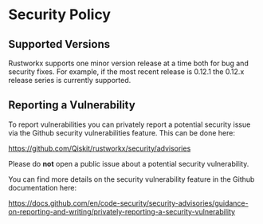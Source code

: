 # Security Policy

## Supported Versions

Rustworkx supports one minor version release at a time both for bug and
security fixes. For example, if the most recent release is 0.12.1 the 0.12.x
release series is currently supported.

## Reporting a Vulnerability

To report vulnerabilities you can privately report a potential security issue
via the Github security vulnerabilities feature. This can be done here:

https://github.com/Qiskit/rustworkx/security/advisories

Please do **not** open a public issue about a potential security vulnerability.

You can find more details on the security vulnerability feature in the Github
documentation here:

https://docs.github.com/en/code-security/security-advisories/guidance-on-reporting-and-writing/privately-reporting-a-security-vulnerability
